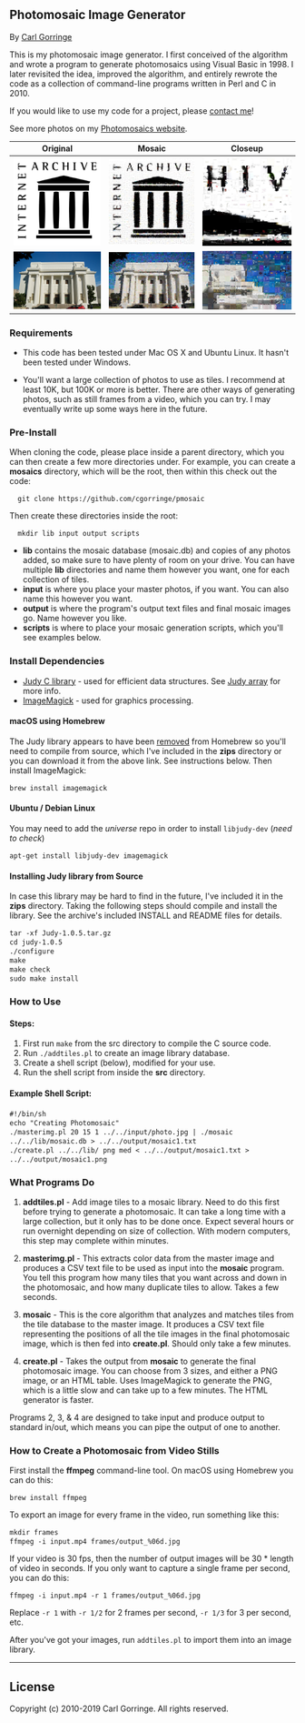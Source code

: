 ## Photomosaic Image Generator

By [Carl Gorringe](http://carl.gorringe.org)

This is my photomosaic image generator. I first conceived of the algorithm and wrote a program to generate photomosaics using Visual Basic in 1998. I later revisited the idea, improved the algorithm, and entirely rewrote the code as a collection of command-line programs written in Perl and C in 2010.

If you would like to use my code for a project, please [contact me](https://carl.gorringe.org/contact)!

See more photos on my [Photomosaics website](https://carl.gorringe.org/mosaics/).

| Original | Mosaic | Closeup |
| -------- | ------ | ------- |
![](mosaics/archive1-logo.png) | ![](mosaics/archive1-mosaic.jpg) | ![](mosaics/archive1-closeup.jpg)
![](mosaics/archive2-building.jpg) | ![](mosaics/archive2-mosaic.jpg) | ![](mosaics/archive2-closeup.jpg)


### Requirements

* This code has been tested under Mac OS X and Ubuntu Linux. It hasn't been tested under Windows.

* You'll want a large collection of photos to use as tiles. I recommend at least 10K, but 100K or more is better. There are other ways of generating photos, such as still frames from a video, which you can try. I may eventually write up some ways here in the future.

### Pre-Install

When cloning the code, please place inside a parent directory, which you can then create a few more directories under. For example, you can create a **mosaics** directory, which will be the root, then within this check out the code:

```
  git clone https://github.com/cgorringe/pmosaic
```

Then create these directories inside the root:

```
  mkdir lib input output scripts
```

* **lib** contains the mosaic database (mosaic.db) and copies of any photos added, so make sure to have plenty of room on your drive. You can have multiple **lib** directories and name them however you want, one for each collection of tiles.
* **input** is where you place your master photos, if you want. You can also name this however you want.
* **output** is where the program's output text files and final mosaic images go. Name however you like.
* **scripts** is where to place your mosaic generation scripts, which you'll see examples below.


### Install Dependencies

* [Judy C library](http://judy.sourceforge.net) - used for efficient data structures. See [Judy array](https://en.wikipedia.org/wiki/Judy_array) for more info.
* [ImageMagick](https://imagemagick.org/) - used for graphics processing.

#### macOS using Homebrew

The Judy library appears to have been [removed](https://github.com/Homebrew/homebrew-core/issues/1562) from Homebrew so you'll need to compile from source, which I've included in the **zips** directory or you can download it from the above link. See instructions below. Then install ImageMagick:

```
brew install imagemagick
```

#### Ubuntu / Debian Linux

You may need to add the *universe* repo in order to install `libjudy-dev` (*need to check*)

```
apt-get install libjudy-dev imagemagick
```

#### Installing Judy library from Source

In case this library may be hard to find in the future, I've included it in the **zips** directory. Taking the following steps should compile and install the library. See the archive's included INSTALL and README files for details.

```
tar -xf Judy-1.0.5.tar.gz
cd judy-1.0.5
./configure
make
make check
sudo make install
```


### How to Use

#### Steps:

1. First run ```make``` from the src directory to compile the C source code.
2. Run ```./addtiles.pl``` to create an image library database.
3. Create a shell script (below), modified for your use.
4. Run the shell script from inside the **src** directory.

#### Example Shell Script:

```
#!/bin/sh
echo "Creating Photomosaic"
./masterimg.pl 20 15 1 ../../input/photo.jpg | ./mosaic ../../lib/mosaic.db > ../../output/mosaic1.txt
./create.pl ../../lib/ png med < ../../output/mosaic1.txt > ../../output/mosaic1.png

```


### What Programs Do

1. **addtiles.pl** - Add image tiles to a mosaic library. Need to do this first before trying to generate a photomosaic. It can take a long time with a large collection, but it only has to be done once. Expect several hours or run overnight depending on size of collection. With modern computers, this step may complete within minutes.

2. **masterimg.pl** - This extracts color data from the master image and produces a CSV text file to be used as input into the **mosaic** program. You tell this program how many tiles that you want across and down in the photomosaic, and how many duplicate tiles to allow. Takes a few seconds.

3. **mosaic** - This is the core algorithm that analyzes and matches tiles from the tile database to the master image. It produces a CSV text file representing the positions of all the tile images in the final photomosaic image, which is then fed into **create.pl**. Should only take a few minutes.

4. **create.pl** - Takes the output from **mosaic** to generate the final photomosaic image. You can choose from 3 sizes, and either a PNG image, or an HTML table. Uses ImageMagick to generate the PNG, which is a little slow and can take up to a few minutes. The HTML generator is faster.

Programs 2, 3, & 4 are designed to take input and produce output to standard in/out, which means you can pipe the output of one to another.


### How to Create a Photomosaic from Video Stills

First install the **ffmpeg** command-line tool. On macOS using Homebrew you can do this:

```
brew install ffmpeg
```

To export an image for every frame in the video, run something like this:

```
mkdir frames
ffmpeg -i input.mp4 frames/output_%06d.jpg
```

If your video is 30 fps, then the number of output images will be 30 * length of video in seconds. If you only want to capture a single frame per second, you can do this:

```
ffmpeg -i input.mp4 -r 1 frames/output_%06d.jpg
```

Replace `-r 1` with `-r 1/2` for 2 frames per second, `-r 1/3` for 3 per second, etc.

After you've got your images, run `addtiles.pl` to import them into an image library.


____________________________________________________________

## License

Copyright (c) 2010-2019 Carl Gorringe. All rights reserved.
